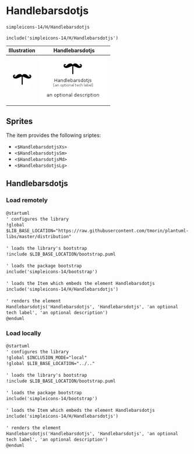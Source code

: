# Handlebarsdotjs


```text
simpleicons-14/H/Handlebarsdotjs
```

```text
include('simpleicons-14/H/Handlebarsdotjs')
```



| Illustration | Handlebarsdotjs |
| :---: | :---: |
| ![illustration for Illustration](../../simpleicons-14/H/Handlebarsdotjs.png) | ![illustration for Handlebarsdotjs](../../simpleicons-14/H/Handlebarsdotjs.Local.png) |



## Sprites
The item provides the following sriptes:

- `<$HandlebarsdotjsXs>`
- `<$HandlebarsdotjsSm>`
- `<$HandlebarsdotjsMd>`
- `<$HandlebarsdotjsLg>`





## Handlebarsdotjs

### Load remotely
```plantuml
@startuml
' configures the library
!global $LIB_BASE_LOCATION="https://raw.githubusercontent.com/tmorin/plantuml-libs/master/distribution"

' loads the library's bootstrap
!include $LIB_BASE_LOCATION/bootstrap.puml

' loads the package bootstrap
include('simpleicons-14/bootstrap')

' loads the Item which embeds the element Handlebarsdotjs
include('simpleicons-14/H/Handlebarsdotjs')

' renders the element
Handlebarsdotjs('Handlebarsdotjs', 'Handlebarsdotjs', 'an optional tech label', 'an optional description')
@enduml
```

### Load locally
```plantuml
@startuml
' configures the library
!global $INCLUSION_MODE="local"
!global $LIB_BASE_LOCATION="../.."

' loads the library's bootstrap
!include $LIB_BASE_LOCATION/bootstrap.puml

' loads the package bootstrap
include('simpleicons-14/bootstrap')

' loads the Item which embeds the element Handlebarsdotjs
include('simpleicons-14/H/Handlebarsdotjs')

' renders the element
Handlebarsdotjs('Handlebarsdotjs', 'Handlebarsdotjs', 'an optional tech label', 'an optional description')
@enduml
```

